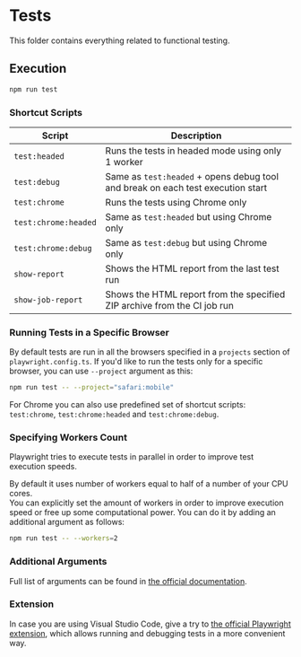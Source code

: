 # Tests

This folder contains everything related to functional testing.

## Execution

```bash
npm run test
```

### Shortcut Scripts

| Script               | Description                                                                     |
| -------------------- | ------------------------------------------------------------------------------- |
| `test:headed`        | Runs the tests in headed mode using only 1 worker                               |
| `test:debug`         | Same as `test:headed` + opens debug tool and break on each test execution start |
| `test:chrome`        | Runs the tests using Chrome only                                                |
| `test:chrome:headed` | Same as `test:headed` but using Chrome only                                     |
| `test:chrome:debug`  | Same as `test:debug` but using Chrome only                                      |
| `show-report`        | Shows the HTML report from the last test run                                    |
| `show-job-report`    | Shows the HTML report from the specified ZIP archive from the CI job run        |

### Running Tests in a Specific Browser

By default tests are run in all the browsers specified in a `projects` section of `playwright.config.ts`. If you'd like to run the tests only for a specific browser, you can use `--project` argument as this:

```bash
npm run test -- --project="safari:mobile"
```

For Chrome you can also use predefined set of shortcut scripts: `test:chrome`, `test:chrome:headed` and `test:chrome:debug`.

### Specifying Workers Count

Playwright tries to execute tests in parallel in order to improve test execution speeds.

By default it uses number of workers equal to half of a number of your CPU cores.  
You can explicitly set the amount of workers in order to improve execution speed or free up some computational power.
You can do it by adding an additional argument as follows:
```bash
npm run test -- --workers=2
```

### Additional Arguments

Full list of arguments can be found in [the official documentation](https://playwright.dev/docs/test-cli).

### Extension

In case you are using Visual Studio Code, give a try to [the official Playwright extension](https://marketplace.visualstudio.com/items?itemName=ms-playwright.playwright), which allows running and debugging tests in a more convenient way.
